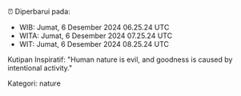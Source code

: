 ⏰ Diperbarui pada:
- WIB: Jumat, 6 Desember 2024 06.25.24 UTC
- WITA: Jumat, 6 Desember 2024 07.25.24 UTC
- WIT: Jumat, 6 Desember 2024 08.25.24 UTC

Kutipan Inspiratif:
"Human nature is evil, and goodness is caused by intentional activity."


Kategori: nature

